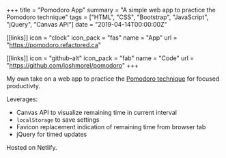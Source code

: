 +++
title = "Pomodoro App"
summary = "A simple web app to practice the Pomodoro technique"
tags = ["HTML", "CSS", "Bootstrap", "JavaScript", "jQuery", "Canvas API"]
date = "2019-04-14T00:00:00Z"

[[links]]
icon = "clock"
icon_pack = "fas"
name = "App"
url = "https://pomodoro.refactored.ca"

[[links]]
icon = "github-alt"
icon_pack = "fab"
name = "Code"
url = "https://github.com/joshmorel/pomodoro"
+++

My own take on a web app to practice the <a href="https://francescocirillo.com/pages/pomodoro-technique" target="_blank" rel="noopener">Pomodoro technique</a> for focused productivty.

Leverages: 

* Canvas API to visualize remaining time in current interval
* `localStorage` to save settings
* Favicon replacement indication of remaining time from browser tab 
* jQuery for timed updates

Hosted on Netlify.